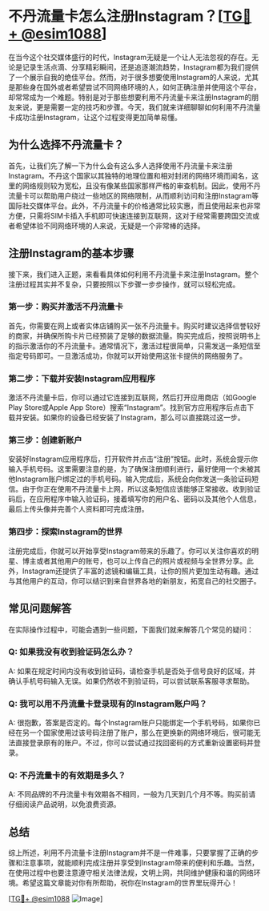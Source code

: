 # 不丹流量卡怎么注册Instagram？[[TG💪+ @esim1088](https://t.me/s/esim1088)]

在当今这个社交媒体盛行的时代，Instagram无疑是一个让人无法忽视的存在。无论是记录生活点滴、分享精彩瞬间，还是追逐潮流趋势，Instagram都为我们提供了一个展示自我的绝佳平台。然而，对于很多想要使用Instagram的人来说，尤其是那些身在国外或者希望尝试不同网络环境的人，如何正确注册并使用这个平台，却常常成为一个难题。特别是对于那些想要利用不丹流量卡来注册Instagram的朋友来说，更是需要一定的技巧和步骤。今天，我们就来详细聊聊如何利用不丹流量卡成功注册Instagram，让这个过程变得更加简单易懂。

## 为什么选择不丹流量卡？

首先，让我们先了解一下为什么会有这么多人选择使用不丹流量卡来注册Instagram。不丹这个国家以其独特的地理位置和相对封闭的网络环境而闻名，这里的网络规则较为宽松，且没有像某些国家那样严格的审查机制。因此，使用不丹流量卡可以帮助用户绕过一些地区的网络限制，从而顺利访问和注册Instagram等国际社交媒体平台。此外，不丹流量卡的价格通常比较实惠，而且使用起来也非常方便，只需将SIM卡插入手机即可快速连接到互联网，这对于经常需要跨国交流或者希望体验不同网络环境的人来说，无疑是一个非常棒的选择。

## 注册Instagram的基本步骤

接下来，我们进入正题，来看看具体如何利用不丹流量卡来注册Instagram。整个注册过程其实并不复杂，只要按照以下步骤一步步操作，就可以轻松完成。

### 第一步：购买并激活不丹流量卡

首先，你需要在网上或者实体店铺购买一张不丹流量卡。购买时建议选择信誉较好的商家，并确保所购卡片已经预装了足够的数据流量。购买完成后，按照说明书上的指示激活你的不丹流量卡。通常情况下，激活过程很简单，只需发送一条短信至指定号码即可。一旦激活成功，你就可以开始使用这张卡提供的网络服务了。

### 第二步：下载并安装Instagram应用程序

激活不丹流量卡后，你可以通过它连接到互联网，然后打开应用商店（如Google Play Store或Apple App Store）搜索“Instagram”。找到官方应用程序后点击下载并安装。如果你的设备已经安装了Instagram，那么可以直接跳过这一步。

### 第三步：创建新账户

安装好Instagram应用程序后，打开软件并点击“注册”按钮。此时，系统会提示你输入手机号码。这里需要注意的是，为了确保注册顺利进行，最好使用一个未被其他Instagram账户绑定过的手机号码。输入完成后，系统会向你发送一条验证码短信。由于你正在使用不丹流量卡上网，所以这条短信应该能够正常接收。收到验证码后，在应用程序中输入验证码，接着填写你的用户名、密码以及其他个人信息，最后上传头像并完善个人资料即可完成注册。

### 第四步：探索Instagram的世界

注册完成后，你就可以开始享受Instagram带来的乐趣了。你可以关注你喜欢的明星、博主或者其他用户的账号，也可以上传自己的照片或视频与全世界分享。此外，Instagram还提供了丰富的滤镜和编辑工具，让你的照片更加生动有趣。通过与其他用户的互动，你可以结识到来自世界各地的新朋友，拓宽自己的社交圈子。

## 常见问题解答

在实际操作过程中，可能会遇到一些问题，下面我们就来解答几个常见的疑问：

### Q: 如果我没有收到验证码怎么办？

A: 如果在规定时间内没有收到验证码，请检查手机是否处于信号良好的区域，并确认手机号码输入无误。如果仍然收不到验证码，可以尝试联系客服寻求帮助。

### Q: 我可以用不丹流量卡登录现有的Instagram账户吗？

A: 很抱歉，答案是否定的。每个Instagram账户只能绑定一个手机号码，如果你已经在另一个国家使用过该号码注册了账户，那么在更换新的网络环境后，很可能无法直接登录原有的账户。不过，你可以尝试通过找回密码的方式重新设置密码并登录。

### Q: 不丹流量卡的有效期是多久？

A: 不同品牌的不丹流量卡有效期各不相同，一般为几天到几个月不等。购买前请仔细阅读产品说明，以免浪费资源。

## 总结

综上所述，利用不丹流量卡注册Instagram并不是一件难事，只要掌握了正确的步骤和注意事项，就能顺利完成注册并享受到Instagram带来的便利和乐趣。当然，在使用过程中也要注意遵守相关法律法规，文明上网，共同维护健康和谐的网络环境。希望这篇文章能对你有所帮助，祝你在Instagram的世界里玩得开心！

[[TG💪+ @esim1088](https://t.me/s/esim1088) ![Image](https://i.postimg.cc/4NQfJmqS/Snipaste-2025-05-13-00-14-12.png)]